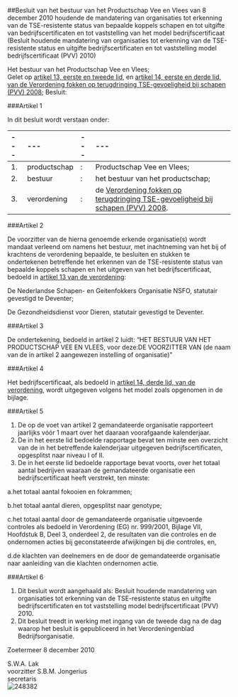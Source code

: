 <meta http-equiv='Content-Type' content='text/html; charset=utf-8' />

##Besluit van het bestuur van het Productschap Vee en Vlees van 8 december 2010 houdende de mandatering van organisaties tot erkenning van de TSE-resistente status van bepaalde koppels schapen en tot uitgifte van bedrijfscertificaten en tot vaststelling van het model bedrijfscertificaat (Besluit houdende mandatering van organisaties tot erkenning van de TSE-resistente status en uitgifte bedrijfscertificaten en tot vaststelling model bedrijfscertificaat (PVV) 2010)

Het bestuur van het Productschap Vee en Vlees;  
Gelet op [artikel 13, eerste en tweede lid](../../../../../../../../../../../../pbo/verordening/fokken/op/terugdringing/tse-gevoeligheid/bij/schapen/(pvv)/etc/BWBR0024314/README.md), en [artikel 14, eerste en derde lid, van de Verordening fokken op terugdringing TSE-gevoeligheid bij schapen (PVV) 2008](../../../../../../../../../../../../pbo/verordening/fokken/op/terugdringing/tse-gevoeligheid/bij/schapen/(pvv)/etc/BWBR0024314/README.md);
Besluit:    

###Artikel 1 

In dit besluit wordt verstaan onder: 

| --- | --- | --- | --- |
|:---|:---|:---|:---|
|1. |productschap |: |Productschap Vee en Vlees; |
|2. |bestuur |: |het bestuur van het productschap; |
|3. |verordening |: |de [Verordening fokken op terugdringing TSE-gevoeligheid bij schapen (PVV) 2008](../../../../../../../../../../../../pbo/verordening/fokken/op/terugdringing/tse-gevoeligheid/bij/schapen/(pvv)/etc/BWBR0024314/README.md). |

###Artikel 2 

De voorzitter van de hierna genoemde erkende organisatie(s) wordt mandaat verleend om namens het bestuur, met inachtneming van het bij of krachtens de verordening bepaalde, te besluiten en stukken te ondertekenen betreffende het erkennen van de TSE-resistente status van bepaalde koppels schapen en het uitgeven van het bedrijfscertificaat, bedoeld in [artikel 13 van de verordening](../../../../../../../../../../../../pbo/verordening/fokken/op/terugdringing/tse-gevoeligheid/bij/schapen/(pvv)/etc/BWBR0024314/README.md): 

De Nederlandse Schapen- en Geitenfokkers Organisatie NSFO, statutair gevestigd te Deventer; 

De Gezondheidsdienst voor Dieren, statutair gevestigd te Deventer.

###Artikel 3 

De ondertekening, bedoeld in artikel 2 luidt: “HET BESTUUR VAN HET PRODUCTSCHAP VEE EN VLEES, voor deze:DE VOORZITTER VAN (de naam van de in artikel 2 aangewezen instelling of organisatie)”

###Artikel 4 

Het bedrijfscertificaat, als bedoeld in [artikel 14, derde lid, van de verordening](../../../../../../../../../../../../pbo/verordening/fokken/op/terugdringing/tse-gevoeligheid/bij/schapen/(pvv)/etc/BWBR0024314/README.md), wordt uitgegeven volgens het model zoals opgenomen in de bijlage. 

###Artikel 5 

1. De op de voet van artikel 2 gemandateerde organisatie rapporteert jaarlijks vóór 1 maart over het daaraan voorafgaande kalenderjaar. 
2. De in het eerste lid bedoelde rapportage bevat ten minste een overzicht van de in het betreffende kalenderjaar uitgegeven bedrijfscertificaten, opgesplitst naar niveau I of II. 
3. De in het eerste lid bedoelde rapportage bevat voorts, over het totaal aantal bedrijven waaraan de gemandateerde organisatie een bedrijfscertificaat heeft verstrekt, ten minste:

a.het totaal aantal fokooien en fokrammen;

b.het totaal aantal dieren, opgesplitst naar genotype;

c.het totaal aantal door de gemandateerde organisatie uitgevoerde controles als bedoeld in Verordening (EG) nr. 999/2001, Bijlage VII, Hoofdstuk B, Deel 3, onderdeel 2, de resultaten van die controles en de ondernomen acties bij geconstateerde afwijkingen bij die controles, en,

d.de klachten van deelnemers en de door de gemandateerde organisatie naar aanleiding van die klachten ondernomen actie. 

###Artikel 6 

1. Dit besluit wordt aangehaald als: Besluit houdende mandatering van organisaties tot erkenning van de TSE-resistente status en uitgifte bedrijfscertificaten en tot vaststelling model bedrijfscertificaat (PVV) 2010.  
2. Dit besluit treedt in werking met ingang van de tweede dag na de dag waarop het besluit is gepubliceerd in het Verordeningenblad Bedrijfsorganisatie. 

Zoetermeer 
8 december 2010   

S.W.A. Lak  
voorzitter 
S.B.M. Jongerius  
secretaris   
![248382](http://wetten.overheid.nl/Illustration/248382)

